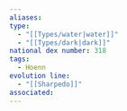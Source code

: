 ```yaml
---
aliases: 
type:
  - "[[Types/water|water]]"
  - "[[Types/dark|dark]]"
national dex number: 318
tags:
  - Hoenn
evolution line:
  - "[[Sharpedo]]"
associated:
---
```

